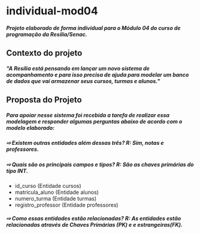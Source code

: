 # individual-mod04

##### Projeto elaborado de forma individual para o Módulo 04 do curso de programação da Resilia/Senac.

## Contexto do projeto

##### "A Resilia está pensando em lançar um novo sistema de acompanhamento e para isso precisa de ajuda para modelar um banco de dados que vai armazenar seus cursos, turmas e alunos."

## Proposta do Projeto

##### Para apoiar nesse sistema foi recebida a tarefa de realizar essa modelagem e responder algumas perguntas abaixo de acordo com o modelo elaborado:

##### ⇨ Existem outras entidades além dessas três? R: Sim, notas e professores.
##### ⇨ Quais são os principais campos e tipos? R: São as chaves primárias do tipo INT.

* id_curso (Entidade cursos)
* matricula_aluno (Entidade alunos)
* numero_turma (Entidade turmas)
* registro_professor (Entidade professores)

##### ⇨ Como essas entidades estão relacionadas? R: As entidades estão relacionadas através de Chaves Primárias (PK) e e estrangeiras(FK).


